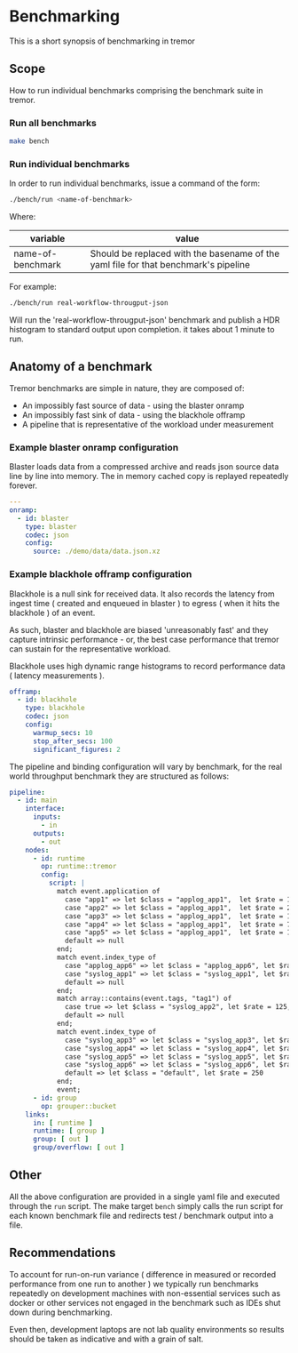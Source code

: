 # Benchmarking

This is a short synopsis of benchmarking in tremor

## Scope

How to run individual benchmarks comprising the benchmark suite in tremor.

### Run all benchmarks

```bash
make bench
```

### Run individual benchmarks

In order to run individual benchmarks, issue a command of the form:

```bash
./bench/run <name-of-benchmark>
```

Where:

|variable|value|
|---|---|
|name-of-benchmark|Should be replaced with the basename of the yaml file for that benchmark's pipeline|

For example:

```bash
./bench/run real-workflow-througput-json
```

Will run the 'real-workflow-througput-json' benchmark and publish a HDR histogram to standard output
upon completion. it takes about 1 minute to run.

## Anatomy of a benchmark

Tremor benchmarks are simple in nature, they are composed of:

* An impossibly fast source of data - using the blaster onramp
* An impossibly fast sink of data - using the blackhole offramp
* A pipeline that is representative of the workload under measurement

### Example blaster onramp configuration

Blaster loads data from a compressed archive and reads json source data line by line into memory. The in memory cached copy is replayed repeatedly forever.

```yaml
---
onramp:
  - id: blaster
    type: blaster
    codec: json
    config:
      source: ./demo/data/data.json.xz
```

### Example blackhole offramp configuration

Blackhole is a null sink for received data. It also records the latency from ingest time ( created and enqueued in blaster ) to egress ( when it hits the blackhole ) of an event.

As such, blaster and blackhole are biased 'unreasonably fast' and they capture intrinsic performance - or, the best case performance that tremor can sustain for the representative workload.

Blackhole uses high dynamic range histograms to record performance data ( latency measurements ).

```yaml
offramp:
  - id: blackhole
    type: blackhole
    codec: json
    config:
      warmup_secs: 10
      stop_after_secs: 100
      significant_figures: 2
```

The pipeline and binding configuration will vary by benchmark, for the real world throughput benchmark they are structured as follows:

```yaml
pipeline:
  - id: main
    interface:
      inputs:
        - in
      outputs:
        - out
    nodes:
      - id: runtime
        op: runtime::tremor
        config:
          script: |
            match event.application of
              case "app1" => let $class = "applog_app1",  let $rate = 1250, let $dimension = event.application, emit event
              case "app2" => let $class = "applog_app1",  let $rate = 2500, let $dimension = event.application, emit event
              case "app3" => let $class = "applog_app1",  let $rate = 18750, let $dimension = event.application, emit event
              case "app4" => let $class = "applog_app1",  let $rate = 750, let $dimension = event.application, emit event
              case "app5" => let $class = "applog_app1",  let $rate = 18750, let $dimension = event.application, emit event
              default => null
            end;
            match event.index_type of
              case "applog_app6" => let $class = "applog_app6", let $rate = 4500, let $dimensions = event.logger_name, emit event
              case "syslog_app1" => let $class = "syslog_app1", let $rate = 2500, let $dimensions = event.syslog_hostname, emit event
              default => null
            end;
            match array::contains(event.tags, "tag1") of
              case true => let $class = "syslog_app2", let $rate = 125, let $dimensions = event.syslog_hostname, emit event
              default => null
            end;
            match event.index_type of
              case "syslog_app3" => let $class = "syslog_app3", let $rate = 1750, let $dimensions = event.syslog_hostname
              case "syslog_app4" => let $class = "syslog_app4", let $rate = 7500, let $dimensions = event.syslog_hostname
              case "syslog_app5" => let $class = "syslog_app5", let $rate = 125, let $dimensions = event.syslog_hostname
              case "syslog_app6" => let $class = "syslog_app6", let $rate = 3750, let $dimensions = event.syslog_hostname
              default => let $class = "default", let $rate = 250
            end;
            event;
      - id: group
        op: grouper::bucket
    links:
      in: [ runtime ]
      runtime: [ group ]
      group: [ out ]
      group/overflow: [ out ]
```

## Other

All the above configuration are provided in a single yaml file and executed through the `run` script. The make target `bench` simply calls the run script for each known benchmark file and redirects test / benchmark output into a file.

## Recommendations

To account for run-on-run variance ( difference in measured or recorded performance from one run to another ) we typically run benchmarks repeatedly on development machines with non-essential services such as docker or other services not engaged in the benchmark such as IDEs shut down during benchmarking.

Even then, development laptops are not lab quality environments so results should be taken as indicative and with a grain of salt.
